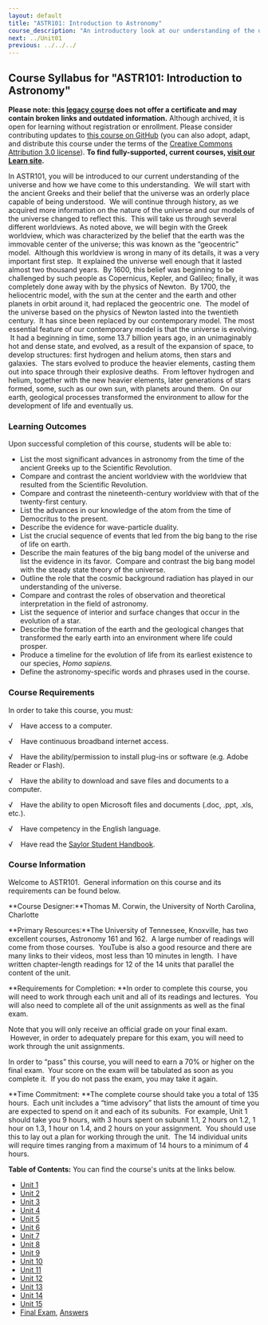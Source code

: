 ```yaml
---
layout: default
title: "ASTR101: Introduction to Astronomy"
course_description: "An introductory look at our understanding of the universe and how this understanding has changed from Ancient Greece through today."
next: ../Unit01
previous: ../../../
---
```

Course Syllabus for "ASTR101: Introduction to Astronomy"
--------------------------------------------------------

**Please note: this [legacy course](https://sayloracademy.zendesk.com/hc/en-us/articles/206089967) does not offer a certificate and may contain 
broken links and outdated information.** Although archived, it is open 
for learning without registration or enrollment. Please consider contributing 
updates to [this course on GitHub](https://github.com/saylordotorg/course_astr101) 
(you can also adopt, adapt, and distribute this course under the terms of 
the [Creative Commons Attribution 3.0 license](http://creativecommons.org/licenses/by/3.0/)). **To find fully-supported, current courses, [visit our 
Learn site](https://learn.saylor.org).**

In ASTR101, you will be introduced to our current understanding of the
universe and how we have come to this understanding.  We will start with
the ancient Greeks and their belief that the universe was an orderly
place capable of being understood.  We will continue through history, as
we acquired more information on the nature of the universe and our
models of the universe changed to reflect this.  This will take us
through several different worldviews. As noted above, we will begin with
the Greek worldview, which was characterized by the belief that the
earth was the immovable center of the universe; this was known as the
“geocentric” model.  Although this worldview is wrong in many of its
details, it was a very important first step.  It explained the universe
well enough that it lasted almost two thousand years.  By 1600, this
belief was beginning to be challenged by such people as Copernicus,
Kepler, and Galileo; finally, it was completely done away with by the
physics of Newton.  By 1700, the heliocentric model, with the sun at the
center and the earth and other planets in orbit around it, had replaced
the geocentric one.  The model of the universe based on the physics of
Newton lasted into the twentieth century.  It has since been replaced by
our contemporary model. The most essential feature of our contemporary
model is that the universe is evolving.  It had a beginning in time,
some 13.7 billion years ago, in an unimaginably hot and dense state, and
evolved, as a result of the expansion of space, to develop structures:
first hydrogen and helium atoms, then stars and galaxies.  The stars
evolved to produce the heavier elements, casting them out into space
through their explosive deaths.  From leftover hydrogen and helium,
together with the new heavier elements, later generations of stars
formed, some, such as our own sun, with planets around them.  On our
earth, geological processes transformed the environment to allow for the
development of life and eventually us.

### Learning Outcomes

Upon successful completion of this course, students will be able to:

-   List the most significant advances in astronomy from the time of the
    ancient Greeks up to the Scientific Revolution.
-   Compare and contrast the ancient worldview with the worldview that
    resulted from the Scientific Revolution.
-   Compare and contrast the nineteenth-century worldview with that of
    the twenty-first century.
-   List the advances in our knowledge of the atom from the time of
    Democritus to the present.
-   Describe the evidence for wave-particle duality.
-   List the crucial sequence of events that led from the big bang to
    the rise of life on earth.
-   Describe the main features of the big bang model of the universe and
    list the evidence in its favor.  Compare and contrast the big bang
    model with the steady state theory of the universe.
-   Outline the role that the cosmic background radiation has played in
    our understanding of the universe.
-   Compare and contrast the roles of observation and theoretical
    interpretation in the field of astronomy.
-   List the sequence of interior and surface changes that occur in the
    evolution of a star.
-   Describe the formation of the earth and the geological changes that
    transformed the early earth into an environment where life could
    prosper.
-   Produce a timeline for the evolution of life from its earliest
    existence to our species, *Homo sapiens.*
-   Define the astronomy-specific words and phrases used in the course.

### Course Requirements

In order to take this course, you must:  
  
 √    Have access to a computer.  
  
 √    Have continuous broadband internet access.  
  
 √    Have the ability/permission to install plug-ins or software (e.g.
Adobe Reader or Flash).  
  
 √    Have the ability to download and save files and documents to a
computer.  
  
 √    Have the ability to open Microsoft files and documents (.doc,
.ppt, .xls, etc.).  
  
 √    Have competency in the English language.  
  
 √    Have read the [Saylor Student
Handbook](http://www.saylor.org/site/wp-content/uploads/2012/05/Saylor-StudentHandbook.pdf).

### Course Information

Welcome to ASTR101.  General information on this course and its
requirements can be found below.  
  
 **Course Designer:**Thomas M. Corwin, the University of North Carolina,
Charlotte  
  
 **Primary Resources:**The University of Tennessee, Knoxville, has two
excellent courses, Astronomy 161 and 162.  A large number of readings
will come from those courses.  YouTube is also a good resource and there
are many links to their videos, most less than 10 minutes in length.  I
have written chapter-length readings for 12 of the 14 units that
parallel the content of the unit.  
  
 **Requirements for Completion: **In order to complete this course, you
will need to work through each unit and all of its readings and
lectures.  You will also need to complete all of the unit assignments as
well as the final exam.  
  
 Note that you will only receive an official grade on your final exam.
 However, in order to adequately prepare for this exam, you will need to
work through the unit assignments.  
  
 In order to “pass” this course, you will need to earn a 70% or higher
on the final exam.  Your score on the exam will be tabulated as soon as
you complete it.  If you do not pass the exam, you may take it again.  
  
 **Time Commitment: **The complete course should take you a total of 135
hours.  Each unit includes a “time advisory” that lists the amount of
time you are expected to spend on it and each of its subunits.  For
example, Unit 1 should take you 9 hours, with 3 hours spent on subunit
1.1, 2 hours on 1.2, 1 hour on 1.3, 1 hour on 1.4, and 2 hours on your
assignment.  You should use this to lay out a plan for working through
the unit.  The 14 individual units will require times ranging from a
maximum of 14 hours to a minimum of 4 hours.  
  
**Table of Contents:** You can find the course's units at the links below.

- [Unit 1](https://legacy.saylor.org/astr101/Unit01/)
- [Unit 2](https://legacy.saylor.org/astr101/Unit02/)
- [Unit 3](https://legacy.saylor.org/astr101/Unit03/)
- [Unit 4](https://legacy.saylor.org/astr101/Unit04/)
- [Unit 5](https://legacy.saylor.org/astr101/Unit05/)
- [Unit 6](https://legacy.saylor.org/astr101/Unit06/)
- [Unit 7](https://legacy.saylor.org/astr101/Unit07/)
- [Unit 8](https://legacy.saylor.org/astr101/Unit08/)
- [Unit 9](https://legacy.saylor.org/astr101/Unit09/)
- [Unit 10](https://legacy.saylor.org/astr101/Unit10/)
- [Unit 11](https://legacy.saylor.org/astr101/Unit11/)
- [Unit 12](https://legacy.saylor.org/astr101/Unit12/)
- [Unit 13](https://legacy.saylor.org/astr101/Unit13/)
- [Unit 14](https://legacy.saylor.org/astr101/Unit14/)
- [Unit 15](https://legacy.saylor.org/astr101/Unit15/)
- [Final Exam](http://saylordotorg.github.io/LegacyExams/ELECTIVES/ASTR101/ASTR101-FinalExam.html), [Answers](http://saylordotorg.github.io/LegacyExams/ELECTIVES/ASTR101/ASTR101-FinalExam-Answers.html)
